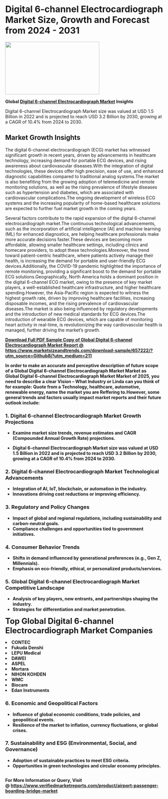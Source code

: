 <H1>Digital 6-channel Electrocardiograph Market Size, Growth and Forecast from 2024 - 2031</H1><img class="aligncenter size-medium wp-image-584254" src="https://thirdeyenews.in/wp-content/uploads/2024/09/Global-Market-Research-300x168.jpeg" alt="" width="300" height="168" /><p><strong>Global&nbsp;<a href="https://www.marketsizeandtrends.com/download-sample/657222/?utm_source=Github8j?utm_medium=211">Digital 6-channel Electrocardiograph Market</a> Insights</strong></p><p>Digital 6-channel Electrocardiograph Market size was valued at USD 1.5 Billion in 2022 and is projected to reach USD 3.2 Billion by 2030, growing at a CAGR of 10.4% from 2024 to 2030.</p><p><h2>Market Growth Insights</h2> <p>The digital 6-channel electrocardiograph (ECG) market has witnessed significant growth in recent years, driven by advancements in healthcare technology, increasing demand for portable ECG devices, and rising awareness about cardiovascular diseases.With the integration of digital technologies, these devices offer high precision, ease of use, and enhanced diagnostic capabilities compared to traditional analog systems.The market is also benefiting from the growing adoption of telemedicine and remote monitoring solutions, as well as the rising prevalence of lifestyle diseases such as hypertension and diabetes, which are associated with cardiovascular complications.The ongoing development of wireless ECG systems and the increasing popularity of home-based healthcare solutions are expected to further fuel market growth in the coming years.</p> <p><strong><a href="#"></a></strong></p> <p>Several factors contribute to the rapid expansion of the digital 6-channel electrocardiograph market.The continuous technological advancements, such as the incorporation of artificial intelligence (AI) and machine learning (ML) for enhanced diagnostics, are helping healthcare professionals make more accurate decisions faster.These devices are becoming more affordable, allowing smaller healthcare settings, including clinics and homecare providers, to adopt these technologies.Moreover, the trend toward patient-centric healthcare, where patients actively manage their health, is increasing the demand for portable and user-friendly ECG devices.Additionally, the COVID-19 pandemic highlighted the importance of remote monitoring, providing a significant boost to the demand for portable ECG solutions.Geographically, North America holds a dominant position in the digital 6-channel ECG market, owing to the presence of key market players, a well-established healthcare infrastructure, and higher healthcare spending.However, the Asia-Pacific region is expected to witness the highest growth rate, driven by improving healthcare facilities, increasing disposable incomes, and the rising prevalence of cardiovascular diseases.The market is also being influenced by regulatory developments and the introduction of new medical standards for ECG devices.The introduction of wearable ECG devices, which are capable of monitoring heart activity in real-time, is revolutionizing the way cardiovascular health is managed, further driving the market’s growth.<p><strong><a href="#"></p><p><span class=""><strong>Download Full PDF Sample Copy of Global Digital 6-channel Electrocardiograph Market Report</strong> @ <a href="https://www.marketsizeandtrends.com/download-sample/657222/?utm_source=Github8j?utm_medium=211" target="_blank">https://www.marketsizeandtrends.com/download-sample/657222/?utm_source=Github8j?utm_medium=211</a></span></p><p>In order to make an accurate and perceptive description of future scope of a Global&nbsp;Digital 6-channel Electrocardiograph Market Market as Global&nbsp;Digital 6-channel Electrocardiograph Market Market of 2025, you need to describe a clear Vision &ndash; What Industry or Linda can you think of for example: Quote from a Technology, healthcare, automotive, renewable energy, name the market you are Reffering to.However, some general trends and factors usually impact market reports and their future outlook include:</p><h3>1.&nbsp;<strong>Digital 6-channel Electrocardiograph Market Growth Projections</strong></h3><ul><li>Examine market size trends, revenue estimates and CAGR (Compounded Annual Growth Rate) projections.</li><li><p>Digital 6-channel Electrocardiograph Market size was valued at USD 1.5 Billion in 2022 and is projected to reach USD 3.2 Billion by 2030, growing at a CAGR of 10.4% from 2024 to 2030.</p></li></ul><h3>2.&nbsp;<strong>Digital 6-channel Electrocardiograph Market Technological Advancements</strong></h3><ul><li>Integration of AI, IoT, blockchain, or automation in the industry.</li><li>Innovations driving cost reductions or improving efficiency.</li></ul><h3>3.&nbsp;<strong>Regulatory and Policy Changes</strong></h3><ul><li>Impact of global and regional regulations, including sustainability and carbon-neutral goals.</li><li>Compliance challenges and opportunities tied to government initiatives.</li></ul><h3>4.&nbsp;<strong>Consumer Behavior Trends</strong></h3><ul><li>Shifts in demand influenced by generational preferences (e.g., Gen Z, Millennials).</li><li>Emphasis on eco-friendly, ethical, or personalized products/services.</li></ul><h3>5.&nbsp;<strong>Global Digital 6-channel Electrocardiograph Market Competitive Landscape</strong></h3><ul><li>Analysis of key players, new entrants, and partnerships shaping the industry.</li><li>Strategies for differentiation and market penetration.</li></ul><p data-pm-slice="1 1 []"><span style="color: inherit; font-family: inherit; font-size: 25px;">Top Global Digital 6-channel Electrocardiograph Market Companies</span></p><div class="" data-test-id=""><p><li>CONTEC</li><li> Fukuda Denshi</li><li> LEPU Medical</li><li> DAWEI</li><li> ASPEL</li><li> Mortara</li><li> NIHON KOHDEN</li><li> WMC</li><li> Biocare</li><li> Edan Instruments</li></p></div><h3>6.&nbsp;<strong>Economic and Geopolitical Factors</strong></h3><ul><li>Influence of global economic conditions, trade policies, and geopolitical events.</li><li>Resilience of the market to inflation, currency fluctuations, or global crises.</li></ul><h3>7.&nbsp;<strong>Sustainability and ESG (Environmental, Social, and Governance)</strong></h3><ul><li>Adoption of sustainable practices to meet ESG criteria.</li><li>Opportunities in green technologies and circular economy principles.</li></ul><h2><strong style="font-size: 14px;">For More Information or Query, Visit @&nbsp;</strong><a style="background-color: #ffffff; font-size: 14px;" href="https://www.marketsizeandtrends.com/report/digital-6-channel-electrocardiograph-market/" target="_blank">https://www.verifiedmarketreports.com/product/airport-passenger-boarding-bridge-market</a></h2>
